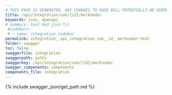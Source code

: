```yaml
---
# THIS PAGE IS GENERATED. ANY CHANGES TO PAGE WILL POTENTIALLY BE OVERWRITTEN.
title: /api/integration/sak/{id}/merknader
keywords: json, openapi
# summary: test med json fil
 #sidebars: 
 # - name: integration_sidebar
permalink: integration__api_integration_sak__id__merknader.html
folder: swagger
toc: false
swaggerfile: integration
swaggerpath: paths
swaggerkey: /api/integration/sak/{id}/merknader
swagger_components: components
components_file: integration
---
```

{% include swagger_json/get_path.md %}
